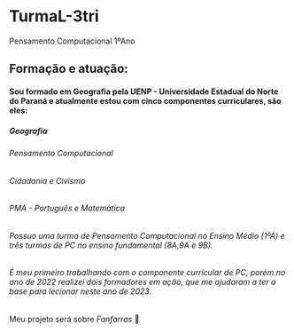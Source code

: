 # TurmaL-3tri
Pensamento Computacional 1ºAno
## Formação e atuação:
#### Sou formado em Geografia pela UENP - Universidade Estadual do Norte do Paraná e atualmente estou com cinco componentes curriculares, são eles:
##### *Geografia*
###### *Pensamento Computacional*
###### *Cidadania e Civismo*
###### *PMA - Português e Matemática*
###### Possuo uma turma de Pensamento Computacional no Ensino Médio (1ºA) e três turmas de PC no ensino fundamental (8A,9A e 9B).
###### É meu primeiro trabalhando com o componente curricular de PC, porém no ano de 2022 realizei dois formadores em ação, que me ajudaram a ter a base para lecionar neste ano de 2023.

 Meu projeto será sobre _Fanfarras_ 🥁
